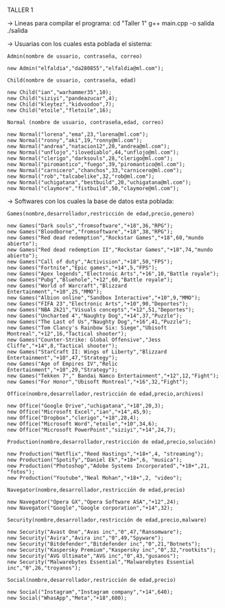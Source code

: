 TALLER 1

-> Lineas para compilar el programa:
cd "Taller 1"
g++ main.cpp -o salida
./salida

-> Usuarias con los cuales esta poblada el sistema: 

    Admin(nombre de usuario, contraseña, correo)

    new Admin("elfaldia","da280855","elfaldia@ml.com");

    Child(nombre de usuario, contraseña, edad)

    new Child("ian","warhammer35",10);
    new Child("siziyi","pandeazucar",4);
    new Child("kleytez","kidvoodoo",7);
    new Child("etoile","fletoile",16);

    Normal (nombre de usuario, contraseña,edad, correo)

    new Normal("lorena","ema",23,"lorena@ml.com");
    new Normal("ronny","aki",19,"ronny@ml.com");
    new Normal("andrea","natacion12",20,"andrea@ml.com");
    new Normal("unflojo","ilovediablo",44,"unflojo@ml.com");
    new Normal("clerigo","darksouls",28,"clerigo@ml.com");
    new Normal("piromantico","fuego",39,"piromantico@ml.com");
    new Normal("carnicero","chanchos",33,"carnicero@ml.com");
    new Normal("rob","talcabelike",32,"rob@ml.com");
    new Normal("uchigatana","bestbuild",20,"uchigatana@ml.com");
    new Normal("claymore","fistbuild",50,"claymore@ml.com");   

-> Softwares con los cuales la base de datos esta poblada:

    Games(nombre,desarrollador,restricción de edad,precio,genero)

    new Games("Dark souls","fromsoftware","+18",36,"RPG");
    new Games("Bloodborne","fromsoftware","+18",38,"RPG");
    new Games("Red dead redemption","Rockstar Games","+18",60,"mundo abierto");
    new Games("Red dead redemption II","Rockstar Games","+18",74,"mundo abierto");
    new Games("Call of duty","Activision","+18",50,"FPS");
    new Games("Fortnite","Epic games","+14",5,"FPS");
    new Games("Apex legends","Electronic Arts","+16",10,"Battle royale");
    new Games("Pubg","Bluehole","+12",60,"Battle royale");
    new Games("World of Warcraft","Blizzard Entertainment","+10",25,"MMO");
    new Games("Albion online","Sandbox Interactive","+10",9,"MMO");
    new Games("FIFA 23","Electronic Arts","+10",90,"Deportes");
    new Games("NBA 2k21","Visuals concepts","+12",51,"Deportes");
    new Games("Uncharted 4","Naughty Dog","+14",37,"Puzzle");
    new Games("The Last of Us","Naughty Dog","+16",41,"Puzzle");
    new Games("Tom Clancy's Rainbow Six: Siege","Ubisoft Montreal","+12",16,"Tactical shooter");
    new Games("Counter-Strike: Global Offensive","Jess Cliffe","+14",8,"Tactical shooter");
    new Games("StarCraft II: Wings of Liberty","Blizzard Entertainment","+10",47,"Strategy");
    new Games("Age of Empires IV","Relic Entertainment","+10",29,"Strategy");
    new Games("Tekken 7"," Bandai Namco Entertainment","+12",12,"Fight");
    new Games("For Honor","Ubisoft Montreal","+16",32,"Fight");

    Office(nombre,desarrollador,restricción de edad,precio,archivos)

    new Office("Google Drive","uchigatana","+18",20,3);
    new Office("Microsoft Excel","ian","+14",45,9);
    new Office("Dropbox","clerigo","+18",28,4);
    new Office("Microsoft Word","etoile","+10",34,6);
    new Office("Microsoft PowerPoint","siziyi","+14",24,7);

    Production(nombre,desarrollador,restricción de edad,precio,solución)

    new Production("Netflix","Reed Hastings","+18+",4, "streaming");
    new Production("Spotify","Daniel Ek","+18+",6, "musica");
    new Production("Photoshop","Adobe Systems Incorporated","+18+",21, "fotos");
    new Production("Youtube","Neal Mohan","+18+",2, "video");

    Navegator(nombre,desarrollador,restricción de edad,precio)

    new Navegator("Opera GX","Opera Software ASA","+12",24);
    new Navegator("Google","Google corporation","+14",32);

    Security(nombre,desarrollador,restricción de edad,precio,malware)

    new Security("Avast One","Avas inc","0",47,"Ransomware");
    new Security("Avira","Avira inc","0",49,"Spyware");
    new Security("Bitdefender","Bitdefender inc","0",21,"Botnets");
    new Security("Kaspersky Premium","Kaspersky inc","0",32,"rootkits");
    new Security("AVG Ultimate","AVG inc","0",43,"gusanos");
    new Security("Malwarebytes Essential","Malwarebytes Essential inc","0",26,"troyanos");

    Social(nombre,desarrollador,restricción de edad,precio)

    new Social("Instagram","Instagram company","+14",640);
    new Social("WhasApp","Meta","+18",600);